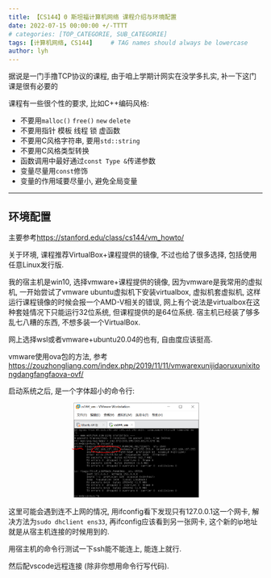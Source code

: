 ```yaml
---
title: 【CS144】0 斯坦福计算机网络 课程介绍与环境配置
date: 2022-07-15 00:00:00 +/-TTTT
# categories: [TOP_CATEGORIE, SUB_CATEGORIE]
tags: [计算机网络, CS144]     # TAG names should always be lowercase
author: lyh
---
```


据说是一门手撸TCP协议的课程, 由于咱上学期计网实在没学多扎实, 补一下这门课是很有必要的

课程有一些很个性的要求, 比如C++编码风格:
- 不要用`malloc()` `free()` `new` `delete`
- 不要用指针 模板 线程 锁 虚函数 
- 不要用C风格字符串, 要用`std::string`
- 不要用C风格类型转换
- 函数调用中最好通过`const Type &`传递参数
- 变量尽量用`const`修饰
- 变量的作用域要尽量小, 避免全局变量



---

## 环境配置

主要参考<https://stanford.edu/class/cs144/vm_howto/>

关于环境, 课程推荐VirtualBox+课程提供的镜像, 不过也给了很多选择, 包括使用任意Linux发行版.

我的宿主机是win10, 选择vmware+课程提供的镜像, 因为vmware是我常用的虚拟机, 一开始尝试了vmware ubuntu虚拟机下安装virtualbox, 虚拟机套虚拟机, 这样运行课程镜像的时候会报一个AMD-V相关的错误, 网上有个说法是virtualbox在这种套娃情况下只能运行32位系统, 但课程提供的是64位系统. 宿主机已经装了够多乱七八糟的东西, 不想多装一个VirtualBox.

网上选择wsl或者vmware+ubuntu20.04的也有, 自由度应该挺高.

vmware使用ova包的方法, 参考<https://zouzhongliang.com/index.php/2019/11/11/vmwarexunijidaoruxunixitongdangfangfaova-ovf/>

启动系统之后, 是一个字体超小的命令行:

<div align="center">
    <img src="/assets/img/2022-07-15-%5Bcs144%5D%200%20%E8%AF%BE%E7%A8%8B%E4%BB%8B%E7%BB%8D%E4%B8%8E%E7%8E%AF%E5%A2%83%E9%85%8D%E7%BD%AE/%E7%BD%91%E5%8D%A1.PNG" width="50%">
</div>

这里可能会遇到连不上网的情况, 用ifconfig看下发现只有127.0.0.1这一个网卡, 解决方法为`sudo dhclient ens33`, 再ifconfig应该看到另一张网卡, 这个新的ip地址就是从宿主机连接的时候用到的.

用宿主机的命令行测试一下ssh能不能连上, 能连上就行.

然后配vscode远程连接 (除非你想用命令行写代码).

